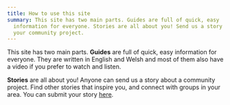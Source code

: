 ```yaml
---
title: How to use this site
summary: This site has two main parts. Guides are full of quick, easy
  information for everyone. Stories are all about you! Send us a story about
  your community project.
---
```

This site has two main parts. **Guides** are full of quick, easy information for everyone. They are written in English and Welsh and most of them also have a video if you prefer to watch and listen.

**Stories** are all about you! Anyone can send us a story about a community project. Find other stories that inspire you, and connect with groups in your area. You can submit your story [here](/submit-story).